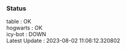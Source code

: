 ### Status


table : OK  
hogwarts : OK  
icy-bot : DOWN  
Latest Update : 2023-08-02 11:06:12.320802
